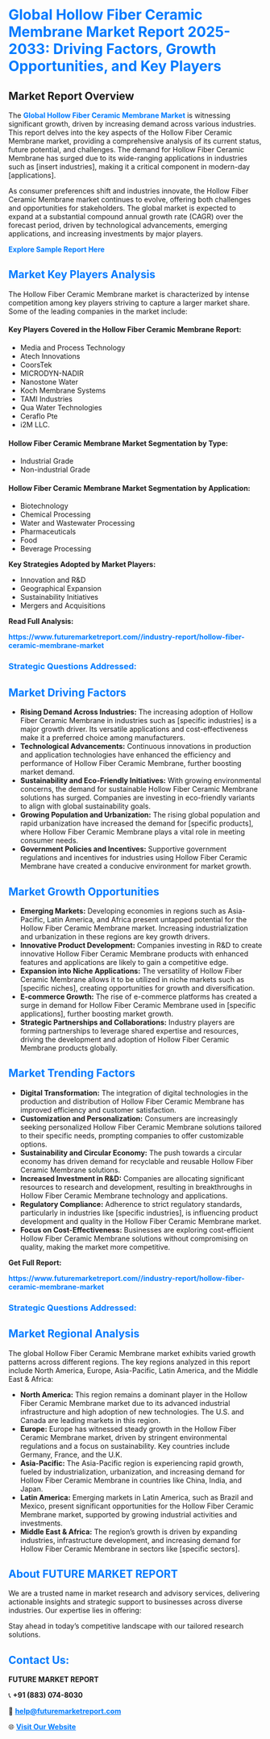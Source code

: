 <h1 style="color: #007BFF;">Global Hollow Fiber Ceramic Membrane Market Report 2025-2033: Driving Factors, Growth Opportunities, and Key Players</h1>

<section id="overview">
<h2>Market Report Overview</h2>
<p>The <a href="https://www.futuremarketreport.com//industry-report/hollow-fiber-ceramic-membrane-market" style="color: #007BFF; text-decoration: none;"><strong>Global Hollow Fiber Ceramic Membrane Market</strong></a> is witnessing significant growth, driven by increasing demand across various industries. This report delves into the key aspects of the Hollow Fiber Ceramic Membrane market, providing a comprehensive analysis of its current status, future potential, and challenges. The demand for Hollow Fiber Ceramic Membrane has surged due to its wide-ranging applications in industries such as [insert industries], making it a critical component in modern-day [applications].</p>
<p>As consumer preferences shift and industries innovate, the Hollow Fiber Ceramic Membrane market continues to evolve, offering both challenges and opportunities for stakeholders. The global market is expected to expand at a substantial compound annual growth rate (CAGR) over the forecast period, driven by technological advancements, emerging applications, and increasing investments by major players.</p>
</section>

<section id="overview">
<p><a href="https://www.futuremarketreport.com//request-sample/reportId=91725" style="color: #007BFF; text-decoration: none;"><strong>Explore Sample Report Here</strong></a></p>
</section>

<section id="key-players">
<h2 style="color: #007BFF;">Market Key Players Analysis</h2>
<p>The Hollow Fiber Ceramic Membrane market is characterized by intense competition among key players striving to capture a larger market share. Some of the leading companies in the market include:</p>
<h4>Key Players Covered in the Hollow Fiber Ceramic Membrane Report:</h4>
<ul><li>Media and Process Technology</li><li>Atech Innovations</li><li>CoorsTek</li><li>MICRODYN-NADIR</li><li>Nanostone Water</li><li>Koch Membrane Systems</li><li>TAMI Industries</li><li>Qua Water Technologies</li><li>Ceraflo Pte</li><li>i2M LLC.</li></ul>
<h4>Hollow Fiber Ceramic Membrane Market Segmentation by Type:</h4>
<ul><li>Industrial Grade</li><li>Non-industrial Grade</li></ul>

<h4>Hollow Fiber Ceramic Membrane Market Segmentation by Application:</h4>
<ul><li>Biotechnology</li><li>Chemical Processing</li><li>Water and Wastewater Processing</li><li>Pharmaceuticals</li><li>Food</li><li>Beverage Processing</li></ul>
<p><strong>Key Strategies Adopted by Market Players:</strong></p>
<ul>
<li>Innovation and R&D</li>
<li>Geographical Expansion</li>
<li>Sustainability Initiatives</li>
<li>Mergers and Acquisitions</li>
</ul>
</section>

<section>
<p><strong>Read Full Analysis: </strong></p><a href="https://www.futuremarketreport.com//industry-report/hollow-fiber-ceramic-membrane-market" style="color: #007BFF; text-decoration: none;"><strong>https://www.futuremarketreport.com//industry-report/hollow-fiber-ceramic-membrane-market</strong></a>
<h3 style="color: #007BFF;">Strategic Questions Addressed:</h3>
</section>

<section id="driving-factors">
<h2 style="color: #007BFF;">Market Driving Factors</h2>
<ul>
<li><strong>Rising Demand Across Industries:</strong> The increasing adoption of Hollow Fiber Ceramic Membrane in industries such as [specific industries] is a major growth driver. Its versatile applications and cost-effectiveness make it a preferred choice among manufacturers.</li>
<li><strong>Technological Advancements:</strong> Continuous innovations in production and application technologies have enhanced the efficiency and performance of Hollow Fiber Ceramic Membrane, further boosting market demand.</li>
<li><strong>Sustainability and Eco-Friendly Initiatives:</strong> With growing environmental concerns, the demand for sustainable Hollow Fiber Ceramic Membrane solutions has surged. Companies are investing in eco-friendly variants to align with global sustainability goals.</li>
<li><strong>Growing Population and Urbanization:</strong> The rising global population and rapid urbanization have increased the demand for [specific products], where Hollow Fiber Ceramic Membrane plays a vital role in meeting consumer needs.</li>
<li><strong>Government Policies and Incentives:</strong> Supportive government regulations and incentives for industries using Hollow Fiber Ceramic Membrane have created a conducive environment for market growth.</li>
</ul>
</section>

<section id="growth-opportunities">
<h2 style="color: #007BFF;">Market Growth Opportunities</h2>
<ul>
<li><strong>Emerging Markets:</strong> Developing economies in regions such as Asia-Pacific, Latin America, and Africa present untapped potential for the Hollow Fiber Ceramic Membrane market. Increasing industrialization and urbanization in these regions are key growth drivers.</li>
<li><strong>Innovative Product Development:</strong> Companies investing in R&D to create innovative Hollow Fiber Ceramic Membrane products with enhanced features and applications are likely to gain a competitive edge.</li>
<li><strong>Expansion into Niche Applications:</strong> The versatility of Hollow Fiber Ceramic Membrane allows it to be utilized in niche markets such as [specific niches], creating opportunities for growth and diversification.</li>
<li><strong>E-commerce Growth:</strong> The rise of e-commerce platforms has created a surge in demand for Hollow Fiber Ceramic Membrane used in [specific applications], further boosting market growth.</li>
<li><strong>Strategic Partnerships and Collaborations:</strong> Industry players are forming partnerships to leverage shared expertise and resources, driving the development and adoption of Hollow Fiber Ceramic Membrane products globally.</li>
</ul>
</section>

<section id="trending-factors">
<h2 style="color: #007BFF;">Market Trending Factors</h2>
<ul>
<li><strong>Digital Transformation:</strong> The integration of digital technologies in the production and distribution of Hollow Fiber Ceramic Membrane has improved efficiency and customer satisfaction.</li>
<li><strong>Customization and Personalization:</strong> Consumers are increasingly seeking personalized Hollow Fiber Ceramic Membrane solutions tailored to their specific needs, prompting companies to offer customizable options.</li>
<li><strong>Sustainability and Circular Economy:</strong> The push towards a circular economy has driven demand for recyclable and reusable Hollow Fiber Ceramic Membrane solutions.</li>
<li><strong>Increased Investment in R&D:</strong> Companies are allocating significant resources to research and development, resulting in breakthroughs in Hollow Fiber Ceramic Membrane technology and applications.</li>
<li><strong>Regulatory Compliance:</strong> Adherence to strict regulatory standards, particularly in industries like [specific industries], is influencing product development and quality in the Hollow Fiber Ceramic Membrane market.</li>
<li><strong>Focus on Cost-Effectiveness:</strong> Businesses are exploring cost-efficient Hollow Fiber Ceramic Membrane solutions without compromising on quality, making the market more competitive.</li>
</ul>
</section>

<section>
<p><strong>Get Full Report: </strong></p><a href="https://www.futuremarketreport.com//industry-report/hollow-fiber-ceramic-membrane-market" style="color: #007BFF; text-decoration: none;"><strong>https://www.futuremarketreport.com//industry-report/hollow-fiber-ceramic-membrane-market</strong></a>
<h3 style="color: #007BFF;">Strategic Questions Addressed:</h3>
</section>


<section id="regional-analysis">
<h2 style="color: #007BFF;">Market Regional Analysis</h2>
<p>The global Hollow Fiber Ceramic Membrane market exhibits varied growth patterns across different regions. The key regions analyzed in this report include North America, Europe, Asia-Pacific, Latin America, and the Middle East & Africa:</p>
<ul>
<li><strong>North America:</strong> This region remains a dominant player in the Hollow Fiber Ceramic Membrane market due to its advanced industrial infrastructure and high adoption of new technologies. The U.S. and Canada are leading markets in this region.</li>
<li><strong>Europe:</strong> Europe has witnessed steady growth in the Hollow Fiber Ceramic Membrane market, driven by stringent environmental regulations and a focus on sustainability. Key countries include Germany, France, and the U.K.</li>
<li><strong>Asia-Pacific:</strong> The Asia-Pacific region is experiencing rapid growth, fueled by industrialization, urbanization, and increasing demand for Hollow Fiber Ceramic Membrane in countries like China, India, and Japan.</li>
<li><strong>Latin America:</strong> Emerging markets in Latin America, such as Brazil and Mexico, present significant opportunities for the Hollow Fiber Ceramic Membrane market, supported by growing industrial activities and investments.</li>
<li><strong>Middle East & Africa:</strong> The region’s growth is driven by expanding industries, infrastructure development, and increasing demand for Hollow Fiber Ceramic Membrane in sectors like [specific sectors].</li>
</ul>
</section>

<footer>
<h2 style="color: #007BFF;">About FUTURE MARKET REPORT</h2>
<p>We are a trusted name in market research and advisory services, delivering actionable insights and strategic support to businesses across diverse industries. Our expertise lies in offering:</p>

<p>Stay ahead in today’s competitive landscape with our tailored research solutions.</p>

<h2 style="color: #007BFF;">Contact Us:</h2>
<p><strong>FUTURE MARKET REPORT</strong></p>
<p>📞 <strong>+91 (883) 074-8030</strong></p>
<p>📧 <strong><a href="mailto:help@futuremarketreport.com" style="color: #007BFF;">help@futuremarketreport.com</a></strong></p>
<p>🌐 <strong><a href="https://www.futuremarketreport.com/" style="color: #007BFF;">Visit Our Website</a></strong></p>
</footer>